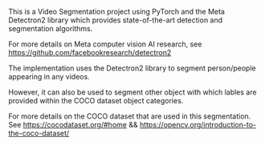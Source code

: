 This is a Video Segmentation project using PyTorch and the Meta Detectron2 library which provides state-of-the-art detection and segmentation algorithms.

For more details on Meta computer vision AI research, see https://github.com/facebookresearch/detectron2

The implementation uses the Detectron2 library to segment person/people appearing in any videos. 

However, it can also be used to segment other object with which lables are provided within the COCO dataset object categories. 

For more details on the COCO dataset that are used in this segmentation. See https://cocodataset.org/#home  &&  https://opencv.org/introduction-to-the-coco-dataset/


